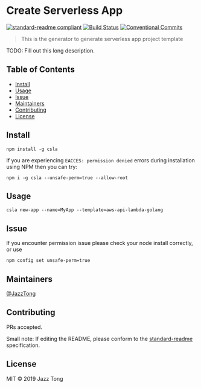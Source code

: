 # Create Serverless App

[![standard-readme compliant](https://img.shields.io/badge/standard--readme-OK-green.svg?style=flat-square)](https://github.com/RichardLitt/standard-readme) [![Build Status](https://travis-ci.com/jazztong/csla.svg?branch=master)](https://travis-ci.com/jazztong/csla) [![Conventional Commits](https://img.shields.io/badge/Conventional%20Commits-0.1.2-red.svg)](https://conventionalcommits.org)

> This is the generator to generate serverless app project template

TODO: Fill out this long description.

## Table of Contents

- [Install](#install)
- [Usage](#usage)
- [Issue](#issue)
- [Maintainers](#maintainers)
- [Contributing](#contributing)
- [License](#license)

## Install

```
npm install -g csla
```

If you are experiencing `EACCES: permission denied` errors during installation
using NPM then you can try:

```
npm i -g csla --unsafe-perm=true --allow-root
```

## Usage

```
csla new-app --name=MyApp --template=aws-api-lambda-golang
```

## Issue

If you encounter permission issue please check your node install correctly, or use

```
npm config set unsafe-perm=true
```

## Maintainers

[@JazzTong](https://github.com/jazztong)

## Contributing

PRs accepted.

Small note: If editing the README, please conform to the [standard-readme](https://github.com/RichardLitt/standard-readme) specification.

## License

MIT © 2019 Jazz Tong
